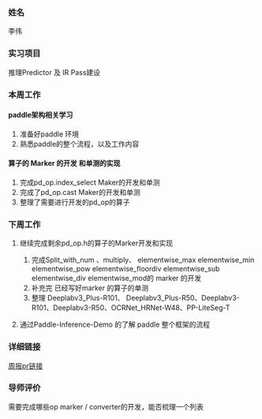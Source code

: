 ### 姓名

李伟

### 实习项目

推理Predictor 及 IR Pass建设

### 本周工作

#### paddle架构相关学习

1. 准备好paddle 环境
1. 熟悉paddle的整个流程，以及工作内容

#### 算子的 Marker 的开发 和单测的实现

1. 完成pd_op.index_select Maker的开发和单测
2. 完成了pd_op.cast Maker的开发和单测
3. 整理了需要进行开发的pd_op的算子

### 下周工作

1. 继续完成剩余pd_op.h的算子的Marker开发和实现
   1. 完成Split_with_num 、multiply、 elementwise_max elementwise_min elementwise_pow elementwise_floordiv elementwise_sub elementwise_div elementwise_mod的 marker 的开发
   1. 补充完 已经写好marker 的算子的单测
   1. 整理 Deeplabv3_Plus-R101、 Deeplabv3_Plus-R50、Deeplabv3-R101、Deeplabv3-R50、OCRNet_HRNet-W48、PP-LiteSeg-T

1. 通过Paddle-Inference-Demo 的了解 paddle 整个框架的流程

### 详细链接

[周报pr链接](https://github.com/PFCCLab/Camp/pull/309)

### 导师评价

需要完成哪些op marker / converter的开发，能否梳理一个列表
